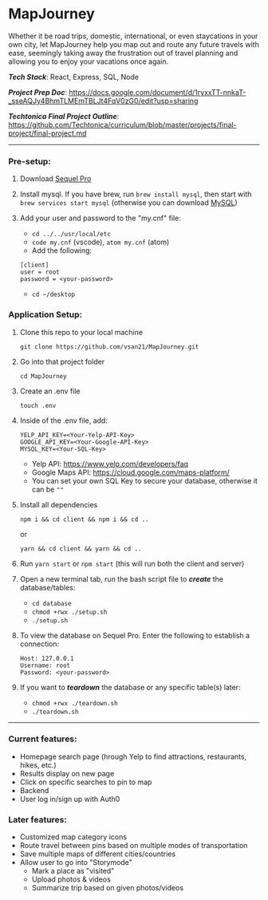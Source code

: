 # MapJourney
Whether it be road trips, domestic, international, or even staycations in your own city, let MapJourney help you map out and route any future travels with ease, seemingly taking away the frustration out of travel planning and allowing you to enjoy your vacations once again. 

**_Tech Stack_**: React, Express, SQL, Node

**_Project Prep Doc_**: https://docs.google.com/document/d/1ryxxTT-nnkaT-_sseAQJy4BhmTLMEmTBLJt4FqV0zG0/edit?usp=sharing

**_Techtonica Final Project Outline_**: https://github.com/Techtonica/curriculum/blob/master/projects/final-project/final-project.md

---

### Pre-setup: 
1. Download [Sequel Pro](http://www.sequelpro.com/)
2. Install mysql. If you have brew, run `brew install mysql`, then start with `brew services start mysql` (otherwise you can download [MySQL](https://dev.mysql.com/doc/refman/5.6/en/osx-installation-pkg.html)) 
3. Add your user and password to the "my.cnf" file:

    - `cd ../../usr/local/etc`
    - `code my.cnf` (vscode), `atom my.cnf` (atom)
    - Add the following: 

    ```
    [client]
    user = root
    password = <your-password>
    ```
    - `cd ~/desktop`

### Application Setup: 

1. Clone this repo to your local machine

    `git clone https://github.com/vsan21/MapJourney.git`

2. Go into that project folder

    `cd MapJourney`
    
3. Create an .env file

    `touch .env` 

4. Inside of the .env file, add: 

    ```
    YELP_API_KEY=<Your-Yelp-API-Key>
    GOOGLE_API_KEY=<Your-Google-API-Key>
    MYSQL_KEY=<Your-SQL-Key>
    ```
    - Yelp API:  https://www.yelp.com/developers/faq
    - Google Maps API: https://cloud.google.com/maps-platform/
    - You can set your own SQL Key to secure your database, otherwise it can be `""`

5. Install all dependencies
    
    `npm i && cd client && npm i && cd ..`
    
    or 
    
    `yarn && cd client && yarn && cd ..`

6. Run `yarn start` or `npm start` (this will run both the client and server) 

7. Open a new terminal tab, run the bash script file to **_create_** the database/tables:

    - `cd database` 
    - `chmod +rwx ./setup.sh` 
    - `./setup.sh` 

8. To view the database on Sequel Pro. Enter the following to establish a connection: 

    ```
    Host: 127.0.0.1
    Username: root
    Password: <your-password>
    ```

8. If you want to **_teardown_** the database or any specific table(s) later: 

    - `chmod +rwx ./teardown.sh`
    - `./teardown.sh`

---

### Current features: 
- Homepage search page (hrough Yelp to find attractions, restaurants, hikes, etc.)
- Results display on new page
- Click on specific searches to pin to map
- Backend
- User log in/sign up with Auth0

### Later features: 
- Customized map category icons 
- Route travel between pins based on multiple modes of transportation
- Save multiple maps of different cities/countries 
- Allow user to go into "Storymode" 
    - Mark a place as "visited"
    - Upload photos & videos 
    - Summarize trip based on given photos/videos 
